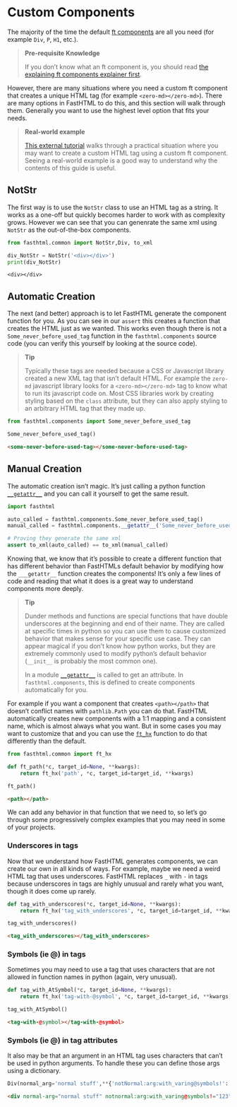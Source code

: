 # Custom Components


<!-- WARNING: THIS FILE WAS AUTOGENERATED! DO NOT EDIT! -->

The majority of the time the default [ft
components](../explains/explaining_xt_components.html) are all you need
(for example `Div`, `P`, `H1`, etc.).

<div>

> **Pre-requisite Knowledge**
>
> If you don’t know what an ft component is, you should read [the
> explaining ft components explainer
> first](../explains/explaining_xt_components.html).

</div>

However, there are many situations where you need a custom ft component
that creates a unique HTML tag (for example `<zero-md></zero-md>`).
There are many options in FastHTML to do this, and this section will
walk through them. Generally you want to use the highest level option
that fits your needs.

<div>

> **Real-world example**
>
> [This external
> tutorial](https://isaac-flath.github.io/website/posts/boots/FasthtmlTutorial.html)
> walks through a practical situation where you may want to create a
> custom HTML tag using a custom ft component. Seeing a real-world
> example is a good way to understand why the contents of this guide is
> useful.

</div>

## NotStr

The first way is to use the `NotStr` class to use an HTML tag as a
string. It works as a one-off but quickly becomes harder to work with as
complexity grows. However we can see that you can genenrate the same xml
using `NotStr` as the out-of-the-box components.

``` python
from fasthtml.common import NotStr,Div, to_xml
```

``` python
div_NotStr = NotStr('<div></div>') 
print(div_NotStr)
```

    <div></div>

## Automatic Creation

The next (and better) approach is to let FastHTML generate the component
function for you. As you can see in our `assert` this creates a function
that creates the HTML just as we wanted. This works even though there is
not a `Some_never_before_used_tag` function in the `fasthtml.components`
source code (you can verify this yourself by looking at the source
code).

<div>

> **Tip**
>
> Typically these tags are needed because a CSS or Javascript library
> created a new XML tag that isn’t default HTML. For example the
> `zero-md` javascript library looks for a `<zero-md></zero-md>` tag to
> know what to run its javascript code on. Most CSS libraries work by
> creating styling based on the `class` attribute, but they can also
> apply styling to an arbitrary HTML tag that they made up.

</div>

``` python
from fasthtml.components import Some_never_before_used_tag

Some_never_before_used_tag()
```

``` html
<some-never-before-used-tag></some-never-before-used-tag>
```

## Manual Creation

The automatic creation isn’t magic. It’s just calling a python function
[`__getattr__`](https://AnswerDotAI.github.io/fasthtml/api/components.html#__getattr__)
and you can call it yourself to get the same result.

``` python
import fasthtml

auto_called = fasthtml.components.Some_never_before_used_tag()
manual_called = fasthtml.components.__getattr__('Some_never_before_used_tag')()

# Proving they generate the same xml
assert to_xml(auto_called) == to_xml(manual_called)
```

Knowing that, we know that it’s possible to create a different function
that has different behavior than FastHTMLs default behavior by modifying
how the `___getattr__` function creates the components! It’s only a few
lines of code and reading that what it does is a great way to understand
components more deeply.

<div>

> **Tip**
>
> Dunder methods and functions are special functions that have double
> underscores at the beginning and end of their name. They are called at
> specific times in python so you can use them to cause customized
> behavior that makes sense for your specific use case. They can appear
> magical if you don’t know how python works, but they are extremely
> commonly used to modify python’s default behavior (`__init__` is
> probably the most common one).
>
> In a module
> [`__getattr__`](https://AnswerDotAI.github.io/fasthtml/api/components.html#__getattr__)
> is called to get an attribute. In `fasthtml.components`, this is
> defined to create components automatically for you.

</div>

For example if you want a component that creates `<path></path>` that
doesn’t conflict names with `pathlib.Path` you can do that. FastHTML
automatically creates new components with a 1:1 mapping and a consistent
name, which is almost always what you want. But in some cases you may
want to customize that and you can use the
[`ft_hx`](https://AnswerDotAI.github.io/fasthtml/api/components.html#ft_hx)
function to do that differently than the default.

``` python
from fasthtml.common import ft_hx

def ft_path(*c, target_id=None, **kwargs): 
    return ft_hx('path', *c, target_id=target_id, **kwargs)

ft_path()
```

``` html
<path></path>
```

We can add any behavior in that function that we need to, so let’s go
through some progressively complex examples that you may need in some of
your projects.

### Underscores in tags

Now that we understand how FastHTML generates components, we can create
our own in all kinds of ways. For example, maybe we need a weird HTML
tag that uses underscores. FastHTML replaces `_` with `-` in tags
because underscores in tags are highly unusual and rarely what you want,
though it does come up rarely.

``` python
def tag_with_underscores(*c, target_id=None, **kwargs): 
    return ft_hx('tag_with_underscores', *c, target_id=target_id, **kwargs)

tag_with_underscores()
```

``` html
<tag_with_underscores></tag_with_underscores>
```

### Symbols (ie @) in tags

Sometimes you may need to use a tag that uses characters that are not
allowed in function names in python (again, very unusual).

``` python
def tag_with_AtSymbol(*c, target_id=None, **kwargs): 
    return ft_hx('tag-with-@symbol', *c, target_id=target_id, **kwargs)

tag_with_AtSymbol()
```

``` html
<tag-with-@symbol></tag-with-@symbol>
```

### Symbols (ie @) in tag attributes

It also may be that an argument in an HTML tag uses characters that
can’t be used in python arguments. To handle these you can define those
args using a dictionary.

``` python
Div(normal_arg='normal stuff',**{'notNormal:arg:with_varing@symbols!':'123'})
```

``` html
<div normal-arg="normal stuff" notnormal:arg:with_varing@symbols!="123"></div>
```
